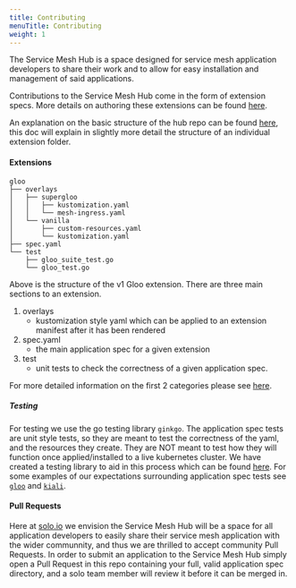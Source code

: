 ```yaml
---
title: Contributing
menuTitle: Contributing
weight: 1
---
```


The Service Mesh Hub is a space designed for service mesh application developers to share their work and to allow 
for easy installation and management of said applications.

Contributions to the Service Mesh Hub come in the form of extension specs. More details on authoring these 
extensions can be found [here](../extensions).

An explanation on the basic structure of the hub repo can be found [here](https://github.com/solo-io/service-mesh-hub), 
this doc will explain in slightly more detail the structure of an individual extension folder.

#### Extensions

```
gloo
├── overlays
│   ├── supergloo
│   │   ├── kustomization.yaml
│   │   └── mesh-ingress.yaml
│   └── vanilla
│       ├── custom-resources.yaml
│       └── kustomization.yaml
├── spec.yaml
└── test
    ├── gloo_suite_test.go
    └── gloo_test.go
```

Above is the structure of the v1 Gloo extension. There are three main sections to an extension.
1) overlays
	* kustomization style yaml which can be applied to an extension manifest after it has been rendered
2) spec.yaml
	* the main application spec for a given extension
3) test
	* unit tests to check the correctness of a given application spec.

For more detailed information on the first 2 categories please see [here](../extensions).

##### Testing
For testing we use the go testing library `ginkgo`. The application spec tests are unit style tests, so they are
meant to test the correctness of the yaml, and the resources they create. They are NOT meant to test how they 
will function once applied/installed to a live kubernetes cluster. We have created a testing library to aid in 
this process which can be found [here](https://github.com/solo-io/go-utils/tree/master/manifesttestutils). 
For some examples of our expectations surrounding application spec tests see 
[`gloo`](https://github.com/solo-io/service-mesh-hub/blob/master/extensions/v1/gloo/test/gloo_test.go) and 
[`kiali`](https://github.com/solo-io/service-mesh-hub/blob/master/extensions/v1/kiali/test/kiali_test.go).

#### Pull Requests
Here at [solo.io](https://www.solo.io/) we envision the Service Mesh Hub will be a space for all 
application developers to easily share their service mesh application with the wider communnity, and thus
we are thrilled to accept community Pull Requests. In order to submit an application to the Service Mesh Hub simply
open a Pull Request in this repo containing your full, valid application spec directory, and a solo team member will
review it before it can be merged in.
